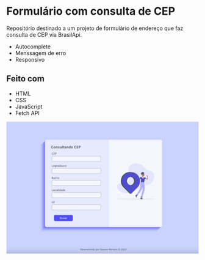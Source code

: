 # Formulário com consulta de CEP

Repositório destinado a um projeto de formulário de endereço que faz consulta de CEP via BrasilApi.

- Autocomplete
- Menssagem de erro
- Responsivo

## Feito com
- HTML
- CSS
- JavaScript
- Fetch API

![Preview](images/preview.png)